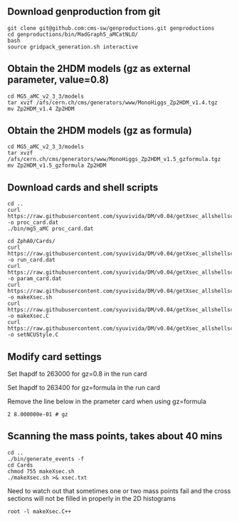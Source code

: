 ## Download genproduction from git
```
git clone git@github.com:cms-sw/genproductions.git genproductions
cd genproductions/bin/MadGraph5_aMCatNLO/
bash
source gridpack_generation.sh interactive
```

## Obtain the 2HDM models (gz as external parameter, value=0.8)
```
cd MG5_aMC_v2_3_3/models
tar xvzf /afs/cern.ch/cms/generators/www/MonoHiggs_Zp2HDM_v1.4.tgz 
mv Zp2HDM_v1.4 Zp2HDM
```


## Obtain the 2HDM models (gz as formula)
```
cd MG5_aMC_v2_3_3/models
tar xvzf /afs/cern.ch/cms/generators/www/MonoHiggs_Zp2HDM_v1.5_gzformula.tgz
mv Zp2HDM_v1.5_gzformula Zp2HDM
```

## Download cards and shell scripts
```
cd ..
curl https://raw.githubusercontent.com/syuvivida/DM/v0.04/getXsec_allshellscript/proc_card.dat -o proc_card.dat
./bin/mg5_aMC proc_card.dat

cd ZphA0/Cards/
curl https://raw.githubusercontent.com/syuvivida/DM/v0.04/getXsec_allshellscript/run_card.dat -o run_card.dat
curl https://raw.githubusercontent.com/syuvivida/DM/v0.04/getXsec_allshellscript/param_card.dat -o param_card.dat
curl https://raw.githubusercontent.com/syuvivida/DM/v0.04/getXsec_allshellscript/makeXsec.sh -o makeXsec.sh
curl https://raw.githubusercontent.com/syuvivida/DM/v0.04/getXsec_allshellscript/makeXsec.C -o makeXsec.C
curl https://raw.githubusercontent.com/syuvivida/DM/v0.04/getXsec_allshellscript/setNCUStyle.C -o setNCUStyle.C
```
## Modify card settings

Set lhapdf to 263000 for gz=0.8 in the run card

Set lhapdf to 263400 for gz=formula in the run card

Remove the line below in the prameter card when using gz=formula
```
2 8.000000e-01 # gz 
```
## Scanning the mass points, takes about 40 mins
```
cd ..
./bin/generate_events -f
cd Cards
chmod 755 makeXsec.sh
./makeXsec.sh >& xsec.txt
```

Need to watch out that sometimes one or two mass points fail and the cross sections will not be filled in properly in the 2D histograms
```
root -l makeXsec.C++
```